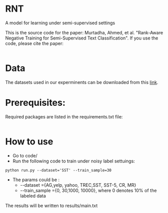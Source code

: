  
 # RNT 
 A model  for learning under semi-supervised settings
 
 This is the source code for the paper: Murtadha, Ahmed, et al. "Rank-Aware Negative Training for Semi-Supervised Text Classification". If you use the code,  please cite the paper: 
 ```
```
 

# Data



The datasets used in our experminents can be downloaded from this [link](https://drive.google.com/file/d/1NYm5CVXK7vqn-Nf8rnin-4iAxWeJcKVv/view?usp=sharing). 

# Prerequisites:
Required packages are listed in the requirements.txt file:

```
```
# How to use

*  Go to code/         
*  Run the following code to train under noisy label settuings:
```
python run.py --dataset='SST' --train_sample=30
```

- The params could be :
    - --dataset =\{AG,yelp, yahoo, TREC,SST, SST-5, CR, MR\}
    - --train_sample ={0, 30,1000, 10000}, where 0 denotes 10% of the labeled data

The results will be written to results/main.txt

